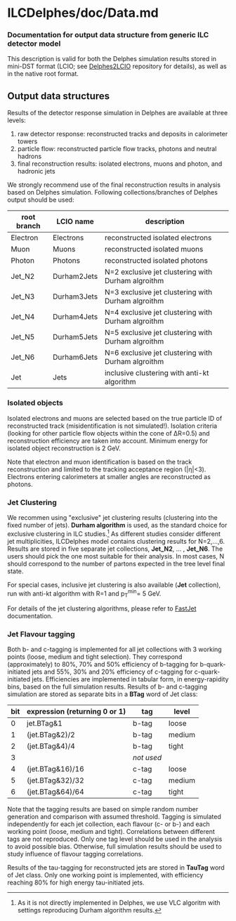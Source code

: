# ILCDelphes/doc/Data.md
### Documentation for output data structure from generic ILC detector model 

This description is valid for both the Delphes simulation results stored in 
mini-DST format  (LCIO; see [Delphes2LCIO](https://github.com/iLCSoft/LCIO/tree/master/examples/cpp/delphes2lcio)
repository for details), as well as in the native root format.

## Output data structures

Results of the detector response simulation in Delphes are available at three levels:

1.  raw detector response: reconstructed tracks and deposits in calorimeter towers
2.  particle flow: reconstructed particle flow tracks, photons and neutral hadrons
3.  final reconstruction results: isolated electrons, muons and photon, and hadronic jets

We strongly recommend use of the final reconstruction results in analysis 
based on Delphes simulation. Following collections/branches of Delphes output 
should be used:

| root branch | LCIO name       | description |
| ----------  | --------------  | ----------  |
| Electron    | Electrons       | reconstructed isolated electrons |
| Muon        | Muons           | reconstructed isolated muons |
| Photon      | Photons         | reconstructed isolated photons |
| Jet_N2      | Durham2Jets     | N=2 exclusive jet clustering with Durham algroithm | 
| Jet_N3      | Durham3Jets     | N=3 exclusive jet clustering with Durham algroithm | 
| Jet_N4      | Durham4Jets     | N=4 exclusive jet clustering with Durham algroithm | 
| Jet_N5      | Durham5Jets     | N=5 exclusive jet clustering with Durham algroithm | 
| Jet_N6      | Durham6Jets     | N=6 exclusive jet clustering with Durham algroithm | 
| Jet         | Jets            | inclusive clustering with anti-kt algorithm |

### Isolated objects

Isolated electrons and muons are selected based on the 
true particle ID of reconstructed track (misidentification 
is not simulated!). Isolation criteria (looking for other particle flow 
objects within the cone of &Delta;R=0.5) and reconstruction efficiency are 
taken into account. Minimum energy for isolated object reconstruction is 2 GeV. 

Note that electron and muon identification is based on the track reconstruction
and limited to the tracking acceptance region (|&eta;|<3). 
Electrons entering calorimeters at smaller angles are reconstructed as photons.

### Jet Clustering

We recommen using "exclusive" jet clustering results (clustering into the fixed
number of jets). **Durham algorithm** is used, as the standard choice for 
exclusive clustering in ILC studies.[^1] 
As different studies consider different jet multiplicities, 
ILCDelphes model contains clustering results for N=2,...,6. Results are stored 
in five separate jet collections, **Jet_N2**, ... , **Jet_N6**. 
The users should pick the one most suitable for their analysis. 
In most cases, N should correspond to the number of partons expected 
in the tree level final state. 

[^1]: As it is not directly implemented in Delphes, we use VLC algoritm with settings reproducing Durham algorithm results. 

For special cases, inclusive jet clustering is also available (**Jet** collection),
run with anti-kt algorithm with R=1 and p<sub>T</sub><sup>min</sup>= 5 GeV. 

For details of the jet clustering algorithms, please refer to 
[FastJet](http://fastjet.fr/) documentation.

### Jet Flavour tagging

Both b- and c-tagging is implemented for all jet collections with 3 working points 
(loose, medium and tight selection). They correspond (approximately) to 
80%, 70% and 50% efficiency of b-tagging for b-quark-initiated jets and
55%, 30% and 20% efficiency of c-tagging for c-quark-initiated jets. Efficiencies
are implemented in tabular form, in energy-rapidity bins, based on the full 
simulation results. Results of b- and c-tagging simulation are stored as 
separate bits in a **BTag** word of Jet class:

| bit  | expression (returning 0 or 1) | tag | level |
| ---- | ---------  | --- | ----- |
|  0   |  jet.BTag&1 | b-tag | loose |  
|  1   |  (jet.BTag&2)/2 | b-tag | medium |  
|  2   |  (jet.BTag&4)/4 | b-tag | tight |  
|  3   |                 |  *not used* | |
|  4   |  (jet.BTag&16)/16 | c-tag | loose |  
|  5   |  (jet.BTag&32)/32 | c-tag | medium |  
|  6   |  (jet.BTag&64)/64 | c-tag | tight |  

Note that the tagging results are based on simple random number generation 
and comparison with assumed threshold. Tagging is simulated independently 
for each jet collection, each flavour (c- or b-) and each working point 
(loose, medium and tight). Correlations between different tags are not 
reproduced. Only one tag level should be used in the analysis to avoid possible bias.
Otherwise, full simulation results should be used to study influence of flavour
tagging correlations.

Results of the tau-tagging for reconstructed jets are stored in **TauTag** word of Jet class.
Only one working point is implemented, with efficiency reaching 80% for high energy 
tau-initiated jets.

